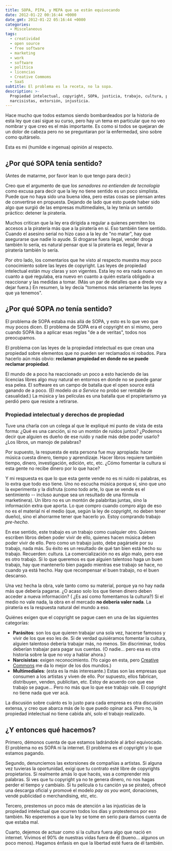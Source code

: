 ```yaml
---
title: SOPA, PIPA, y MEPA que se están equivocando
date: 2012-01-22 00:16:44 +0000
date_gmt: 2012-01-22 05:16:44 +0000
categories:
  - Miscelaneous
tags:
  - creatividad
  - open source
  - free software
  - marketing
  - work
  - software
  - política
  - licencias
  - Creative Commoms
  - SaaS
subtitle: El problema es la receta, no la sopa.
description: >-
  Propiedad intelectual, copyright, SOPA, justicia, trabajo, cultura, parásitos,
  narcisistas, extorsión, injusticia.
---
```



Hace mucho que todos estamos siendo bombardeados por la historia de esta ley que casi sigue su curso, pero hay un tema en particular que no veo nombrar y que creo es el más importante. Es como si todos se quejaran de un dolor de cabeza pero no se preguntaran por la enfermedad, sino sobre como quitárselo.

Esta es mi (humilde e ingenua) opinión al respecto.

## ¿Por qué SOPA tenía sentido?

(Antes de matarme, por favor lean lo que tengo para decir.)

Creo que el argumento de que _los senadores no entienden de tecnología_ como excusa para decir que la ley no tiene sentido es un poco simplista. Puede que no haya sido una buena idea, pero estas cosas se piensan antes de convertirse en propuesta. Dejando de lado que esto puede haber sido algo que surgió de las empresas multimediales, la ley tenía un sentido práctico: detener la piratería.

Muchos critican que la ley era dirigida a regular a quienes permiten los accesos a la piratería más que a la piratería en sí. Eso también tiene sentido. Cuando el asesino serial no hizo caso a la ley de "no matar", hay que asegurarse que nadie lo ayude. Si drogarse fuera ilegal, vender droga también lo sería, es natural pensar que si la piratería es ilegal, llevar a piratería también lo sería.

Por otro lado, los comentarios que he visto al respecto muestra muy poco conocimiento sobre las leyes de copyright. Las leyes de propiedad intelectual están muy claras y son vigentes. Esta ley no era nada nuevo en cuanto a qué regulaba, era nuevo en cuanto a quién estaría obligado a reaccionar y las medidas a tomar. (Más un par de detalles que a drede voy a dejar fuera.) En resumen, la ley decía "tomemos más seriamente las leyes que ya tenemos".

## ¿Por qué SOPA _no_ tenía sentido?

El problema de SOPA estaba más allá de SOPA, y esto es lo que veo que muy pocos dicen. El problema de SOPA era el copyright en sí mismo, pero cuando SOPA iba a aplicar esas reglas "de a de veritas", todos nos preocupamos.

El problema con las leyes de la propiedad intelectual es que crean una propiedad sobre elementos que no pueden ser reclamados ni robados. Para hacerlo aún más obvio: **reclaman propiedad en donde no se puede reclamar propiedad**.

El mundo de a poco ha reaccionado un poco a esto haciendo de las licencias libres algo muy natural en entornos en donde no se puede ganar esa pelea. El software es un campo de batalla que el open source está ganando de a poco. (El modelo _as a Service_ no probó ser rentable de casualidad.) La música y las películas es una batalla que el propietarismo ya perdió pero que resiste a retirarse.

### Propiedad intelectual y derechos de propiedad

Tuve una charla con un colega al que le expliqué mi punto de vista de esta forma:  ¿Qué es una canción, si no un montón de ruidos juntos?  ¿Podemos decir que alguien es dueño de ese ruido y nadie más debe poder usarlo?  ¿Los libros, un manojo de palabras?

Por supuesto, la respuesta de esta persona fue muy apropiada: hacer música cuesta dinero, tiempo y aprendizaje. Hacer libros requiere también tiempo, dinero, investigación, edición, etc, etc.  ¿Cómo fomentar la cultura si esta gente no recibe dinero por lo que hace?

Y mi respuesta es que lo que esta gente vende no es ni ruido ni palabras, es lo extra que todo eso tiene. Uno no escucha música porque sí, sino que uno la experimenta y la disfruta (como todo arte, lo que se vende es el sentimiento -- incluso aunque sea un resultado de una fórmula marketinera). Un libro no es un montón de palabritas juntas, sino la información extra que aporta. Lo que compro cuando compro algo de eso no es el material ni el medio (que, según la ley de copyright, no deben tener dueño), sino el ahorrarme tener que hacerlo yo. Estoy comprando trabajo _pre-hecho_.

En ese sentido, este trabajo es un trabajo como cualquier otro. Quienes escriben libros deben poder vivir de ello, quienes hacen música deben poder vivir de ello. Pero como un trabajo justo, debe pagársele por su trabajo, nada más. Su éxito es un resultado de qué tan bien está hecho su trabajo. Recuerden: cultura. La comercialización no es algo malo, pero ese es otro trabajo. Si lo que queremos es que alguien talentoso haga un buen trabajo, hay que mantenerlo bien pagado mientras ese trabajo se hace, no cuando ya está hecho. Hay que recompensar el buen trabajo, no el buen descanso.

Una vez hecha la obra, vale tanto como su material, porque ya no hay nada más que debería pagarse.  ¿O acaso solo los que tienen dinero deben acceder a nueva información? ( ¿Es así como fomentamos la cultura?) Si el medio no vale nada, la obra en el mercado **no debería valer nada**. La piratería es la respuesta natural del mundo a eso.

Quiénes exigen que el copyright se pague caen en una de las siguientes categorías:

- **Parásitos**: son los que quieren trabajar una sola vez, hacerse famosos y vivir de los que eso les de. Si de verdad quisiéramos fomentar la cultura, alguien talentoso debería trabajar más, no menos. Sin discriminar, todos deberían trabajar para pagar sus cuentas. (O nadie... pero esa es otra historia sobre la que no voy a hablar ahora.)
- **Narcisistas**: exigen reconocimiento. (Yo caigo en esta, pero [Creative Commons](http://creativecommons.org/) me da lo mejor de los dos mundos.)
- **Multimediales**: (esta es la más interesante.) Estas son las empresas que consumen a los artistas y viven de ello. Por supuesto, ellos fabrican, distribuyen, venden, publicitan, etc. Estoy de acuerdo con que ese trabajo se pague... Pero no más que lo que ese trabajo vale. El copyright no tiene nada que ver acá.

La discusión sobre cuánto es lo justo para cada empresa es otra discusión extensa, y creo que abarca más de lo que puedo opinar acá. Pero no, la propiedad intelectual no tiene cabida ahí, solo el trabajo realizado.

## ¿Y entonces qué hacemos?

Primero, démonos cuenta de que estamos ladrándole al árbol equivocado. El problema no es SOPA ni la internet. El problema es el copyright y lo que estamos pagando.

Segundo, denunciemos las extorsiones de compañías a artistas. Si alguna vez tuvieras la oportunidad, exigí que tu contrato esté libre de copyrights propietarios. Si realmente amás lo que hacés, vas a comprender mis palabras. Si ves que tu copyright ya no te genera dinero, no nos hagas perder el tiempo y cambialo. Si tu película o tu canción ya se pirateó, ofrecé una descarga oficial y promové el modelo _pay as you want_, donaciones, vendé publicidad o merchandising, etc, etc.

Tercero, prestemos un poco más de atención a las injusticias de la propiedad intelectual que ocurren todos los días y protestemos por eso también. No esperemos a que la ley se tome en serio para darnos cuenta de que estaba mal.

Cuarto, dejemos de actuar como si la cultura fuera algo que nació en internet. Vivimos el 90% de nuestras vidas fuera de él (bueno... algunos un poco menos). Hagamos énfasis en que la libertad esté fuera de él también.
